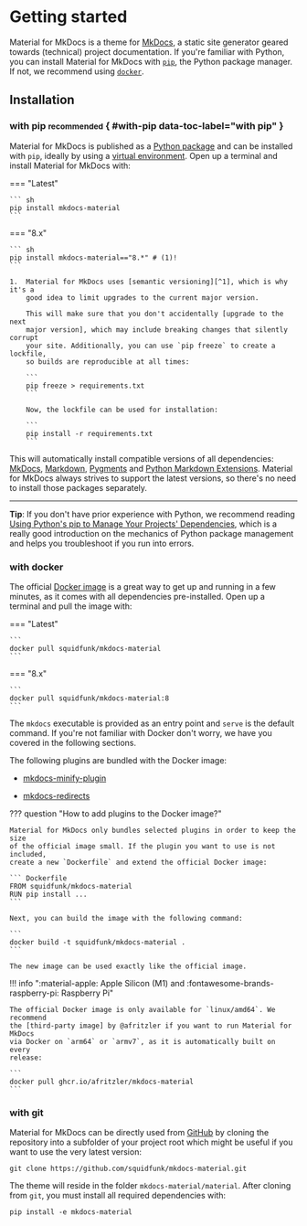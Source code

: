 # Getting started

Material for MkDocs is a theme for [MkDocs], a static site generator geared
towards (technical) project documentation. If you're familiar with Python, you
can install Material for MkDocs with [`pip`][pip], the Python package manager.
If not, we recommend using [`docker`][docker].

  [MkDocs]: https://www.mkdocs.org
  [pip]: #with-pip
  [docker]: #with-docker

## Installation

### with pip <small>recommended</small> { #with-pip data-toc-label="with pip" }

Material for MkDocs is published as a [Python package] and can be installed with
`pip`, ideally by using a [virtual environment]. Open up a terminal and install
Material for MkDocs with:

=== "Latest"

    ``` sh
    pip install mkdocs-material
    ```

=== "8.x"

    ``` sh
    pip install mkdocs-material=="8.*" # (1)!
    ```

    1.  Material for MkDocs uses [semantic versioning][^1], which is why it's a
        good idea to limit upgrades to the current major version.

        This will make sure that you don't accidentally [upgrade to the next
        major version], which may include breaking changes that silently corrupt
        your site. Additionally, you can use `pip freeze` to create a lockfile,
        so builds are reproducible at all times:

        ```
        pip freeze > requirements.txt
        ```

        Now, the lockfile can be used for installation:

        ```
        pip install -r requirements.txt
        ```

  [^1]:
    Note that improvements of existing features are sometimes released as
    patch releases, like for example improved rendering of content tabs, as
    they're not considered to be new features.

This will automatically install compatible versions of all dependencies:
[MkDocs], [Markdown], [Pygments] and [Python Markdown Extensions]. Material for
MkDocs always strives to support the latest versions, so there's no need to
install those packages separately.

---

__Tip__: If you don't have prior experience with Python, we recommend reading 
[Using Python's pip to Manage Your Projects' Dependencies], which is a really
good introduction on the mechanics of Python package management and helps you
troubleshoot if you run into errors.

  [Python package]: https://pypi.org/project/mkdocs-material/
  [virtual environment]: https://realpython.com/what-is-pip/#using-pip-in-a-python-virtual-environment
  [semantic versioning]: https://semver.org/
  [upgrade to the next major version]: upgrade.md
  [Markdown]: https://python-markdown.github.io/
  [Pygments]: https://pygments.org/
  [Python Markdown Extensions]: https://facelessuser.github.io/pymdown-extensions/
  [Using Python's pip to Manage Your Projects' Dependencies]: https://realpython.com/what-is-pip/

### with docker

The official [Docker image] is a great way to get up and running in a few
minutes, as it comes with all dependencies pre-installed. Open up a terminal
and pull the image with:

=== "Latest"

    ```
    docker pull squidfunk/mkdocs-material
    ```

=== "8.x"

    ```
    docker pull squidfunk/mkdocs-material:8
    ```

The `mkdocs` executable is provided as an entry point and `serve` is the 
default command. If you're not familiar with Docker don't worry, we have you
covered in the following sections.

The following plugins are bundled with the Docker image:

- [mkdocs-minify-plugin]
- [mkdocs-redirects]

  [Docker image]: https://hub.docker.com/r/squidfunk/mkdocs-material/
  [mkdocs-minify-plugin]: https://github.com/byrnereese/mkdocs-minify-plugin
  [mkdocs-redirects]: https://github.com/datarobot/mkdocs-redirects

??? question "How to add plugins to the Docker image?"

    Material for MkDocs only bundles selected plugins in order to keep the size
    of the official image small. If the plugin you want to use is not included, 
    create a new `Dockerfile` and extend the official Docker image:

    ``` Dockerfile
    FROM squidfunk/mkdocs-material
    RUN pip install ...
    ```

    Next, you can build the image with the following command:

    ```
    docker build -t squidfunk/mkdocs-material .
    ```

    The new image can be used exactly like the official image.

!!! info ":material-apple: Apple Silicon (M1) and :fontawesome-brands-raspberry-pi: Raspberry Pi"

    The official Docker image is only available for `linux/amd64`. We recommend
    the [third-party image] by @afritzler if you want to run Material for MkDocs
    via Docker on `arm64` or `armv7`, as it is automatically built on every
    release:

    ```
    docker pull ghcr.io/afritzler/mkdocs-material
    ```

  [third-party image]: https://github.com/afritzler/mkdocs-material

### with git

Material for MkDocs can be directly used from [GitHub] by cloning the
repository into a subfolder of your project root which might be useful if you
want to use the very latest version:

```
git clone https://github.com/squidfunk/mkdocs-material.git
```

The theme will reside in the folder `mkdocs-material/material`. After cloning
from `git`, you must install all required dependencies with:

```
pip install -e mkdocs-material
```

  [GitHub]: https://github.com/squidfunk/mkdocs-material
